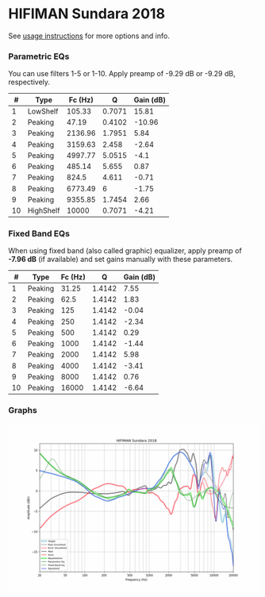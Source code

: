 # HIFIMAN Sundara 2018
See [usage instructions](https://github.com/jaakkopasanen/AutoEq#usage) for more options and info.

### Parametric EQs
You can use filters 1-5 or 1-10. Apply preamp of -9.29 dB or -9.29 dB, respectively.

|   # | Type      |   Fc (Hz) |      Q |   Gain (dB) |
|-----|-----------|-----------|--------|-------------|
|   1 | LowShelf  |    105.33 | 0.7071 |       15.81 |
|   2 | Peaking   |     47.19 | 0.4102 |      -10.96 |
|   3 | Peaking   |   2136.96 | 1.7951 |        5.84 |
|   4 | Peaking   |   3159.63 | 2.458  |       -2.64 |
|   5 | Peaking   |   4997.77 | 5.0515 |       -4.1  |
|   6 | Peaking   |    485.14 | 5.655  |        0.87 |
|   7 | Peaking   |    824.5  | 4.611  |       -0.71 |
|   8 | Peaking   |   6773.49 | 6      |       -1.75 |
|   9 | Peaking   |   9355.85 | 1.7454 |        2.66 |
|  10 | HighShelf |  10000    | 0.7071 |       -4.21 |

### Fixed Band EQs
When using fixed band (also called graphic) equalizer, apply preamp of **-7.96 dB** (if available) and set gains manually with these parameters.

|   # | Type    |   Fc (Hz) |      Q |   Gain (dB) |
|-----|---------|-----------|--------|-------------|
|   1 | Peaking |     31.25 | 1.4142 |        7.55 |
|   2 | Peaking |     62.5  | 1.4142 |        1.83 |
|   3 | Peaking |    125    | 1.4142 |       -0.04 |
|   4 | Peaking |    250    | 1.4142 |       -2.34 |
|   5 | Peaking |    500    | 1.4142 |        0.29 |
|   6 | Peaking |   1000    | 1.4142 |       -1.44 |
|   7 | Peaking |   2000    | 1.4142 |        5.98 |
|   8 | Peaking |   4000    | 1.4142 |       -3.41 |
|   9 | Peaking |   8000    | 1.4142 |        0.76 |
|  10 | Peaking |  16000    | 1.4142 |       -6.64 |

### Graphs
![](./HIFIMAN%20Sundara%202018.png)
